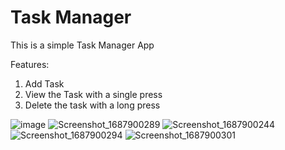 # Task Manager
This is a simple Task Manager App

Features: 
1. Add Task
2. View the Task with a single press
3. Delete the task with a long press

![image](https://github.com/BeingCyborg/OSTAD/assets/62154398/4fb8d5fd-be78-42a4-8a06-2a9b7beddca4)
![Screenshot_1687900289](https://github.com/BeingCyborg/OSTAD/assets/62154398/f466d453-a927-4115-a3ad-1e3251db52eb)
![Screenshot_1687900244](https://github.com/BeingCyborg/OSTAD/assets/62154398/f7815c68-2ad1-4065-8e3e-1eda90c0f09e)
![Screenshot_1687900294](https://github.com/BeingCyborg/OSTAD/assets/62154398/06b14ff9-8f19-4aef-aec0-16d5ea12115e)
![Screenshot_1687900301](https://github.com/BeingCyborg/OSTAD/assets/62154398/05031ab0-26b4-4d2b-83b3-b2727c6d206e)
